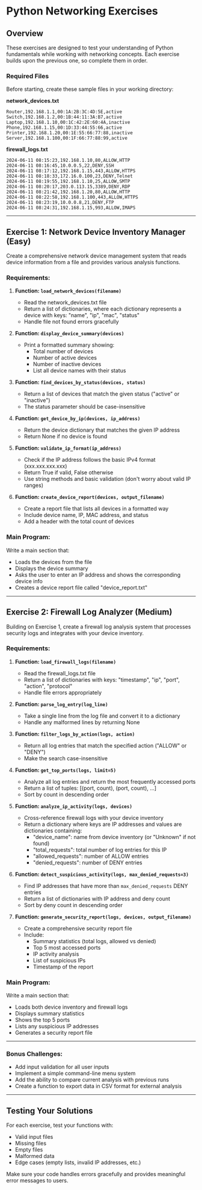 # Python Networking Exercises

## Overview
These exercises are designed to test your understanding of Python fundamentals while working with networking concepts. 
Each exercise builds upon the previous one, so complete them in order.

### Required Files
Before starting, create these sample files in your working directory:

**network_devices.txt**
```
Router,192.168.1.1,00:1A:2B:3C:4D:5E,active
Switch,192.168.1.2,00:1B:44:11:3A:B7,active
Laptop,192.168.1.10,00:1C:42:2E:60:4A,inactive
Phone,192.168.1.15,00:1D:33:44:55:66,active
Printer,192.168.1.20,00:1E:55:66:77:88,inactive
Server,192.168.1.100,00:1F:66:77:88:99,active
```

**firewall_logs.txt**
```
2024-06-11 08:15:23,192.168.1.10,80,ALLOW,HTTP
2024-06-11 08:16:45,10.0.0.5,22,DENY,SSH
2024-06-11 08:17:12,192.168.1.15,443,ALLOW,HTTPS
2024-06-11 08:18:33,172.16.0.100,23,DENY,Telnet
2024-06-11 08:19:55,192.168.1.10,25,ALLOW,SMTP
2024-06-11 08:20:17,203.0.113.15,3389,DENY,RDP
2024-06-11 08:21:42,192.168.1.20,80,ALLOW,HTTP
2024-06-11 08:22:58,192.168.1.100,443,ALLOW,HTTPS
2024-06-11 08:23:19,10.0.0.8,21,DENY,FTP
2024-06-11 08:24:31,192.168.1.15,993,ALLOW,IMAPS
```

---

## Exercise 1: Network Device Inventory Manager (Easy)

Create a comprehensive network device management system that reads device information from a file and provides various analysis functions.

### Requirements:

1. **Function: `load_network_devices(filename)`**
   - Read the network_devices.txt file
   - Return a list of dictionaries, where each dictionary represents a device with keys: "name", "ip", "mac", "status"
   - Handle file not found errors gracefully

2. **Function: `display_device_summary(devices)`**
   - Print a formatted summary showing:
     - Total number of devices
     - Number of active devices
     - Number of inactive devices
     - List all device names with their status

3. **Function: `find_devices_by_status(devices, status)`**
   - Return a list of devices that match the given status ("active" or "inactive")
   - The status parameter should be case-insensitive

4. **Function: `get_device_by_ip(devices, ip_address)`**
   - Return the device dictionary that matches the given IP address
   - Return None if no device is found

5. **Function: `validate_ip_format(ip_address)`**
   - Check if the IP address follows the basic IPv4 format (xxx.xxx.xxx.xxx)
   - Return True if valid, False otherwise
   - Use string methods and basic validation (don't worry about valid IP ranges)

6. **Function: `create_device_report(devices, output_filename)`**
   - Create a report file that lists all devices in a formatted way
   - Include device name, IP, MAC address, and status
   - Add a header with the total count of devices

### Main Program:
Write a main section that:
- Loads the devices from the file
- Displays the device summary
- Asks the user to enter an IP address and shows the corresponding device info
- Creates a device report file called "device_report.txt"

---

## Exercise 2: Firewall Log Analyzer (Medium)

Building on Exercise 1, create a firewall log analysis system that processes security logs and integrates with your device inventory.

### Requirements:

1. **Function: `load_firewall_logs(filename)`**
   - Read the firewall_logs.txt file
   - Return a list of dictionaries with keys: "timestamp", "ip", "port", "action", "protocol"
   - Handle file errors appropriately

2. **Function: `parse_log_entry(log_line)`**
   - Take a single line from the log file and convert it to a dictionary
   - Handle any malformed lines by returning None

3. **Function: `filter_logs_by_action(logs, action)`**
   - Return all log entries that match the specified action ("ALLOW" or "DENY")
   - Make the search case-insensitive

4. **Function: `get_top_ports(logs, limit=5)`**
   - Analyze all log entries and return the most frequently accessed ports
   - Return a list of tuples: [(port, count), (port, count), ...]
   - Sort by count in descending order

5. **Function: `analyze_ip_activity(logs, devices)`**
   - Cross-reference firewall logs with your device inventory
   - Return a dictionary where keys are IP addresses and values are dictionaries containing:
     - "device_name": name from device inventory (or "Unknown" if not found)
     - "total_requests": total number of log entries for this IP
     - "allowed_requests": number of ALLOW entries
     - "denied_requests": number of DENY entries

6. **Function: `detect_suspicious_activity(logs, max_denied_requests=3)`**
   - Find IP addresses that have more than `max_denied_requests` DENY entries
   - Return a list of dictionaries with IP address and deny count
   - Sort by deny count in descending order

7. **Function: `generate_security_report(logs, devices, output_filename)`**
   - Create a comprehensive security report file
   - Include:
     - Summary statistics (total logs, allowed vs denied)
     - Top 5 most accessed ports
     - IP activity analysis
     - List of suspicious IPs
     - Timestamp of the report

### Main Program:
Write a main section that:
- Loads both device inventory and firewall logs
- Displays summary statistics
- Shows the top 5 ports
- Lists any suspicious IP addresses
- Generates a security report file

---

### Bonus Challenges:
- Add input validation for all user inputs
- Implement a simple command-line menu system
- Add the ability to compare current analysis with previous runs
- Create a function to export data in CSV format for external analysis
---

## Testing Your Solutions

For each exercise, test your functions with:
- Valid input files
- Missing files
- Empty files
- Malformed data
- Edge cases (empty lists, invalid IP addresses, etc.)

Make sure your code handles errors gracefully and provides meaningful error messages to users.